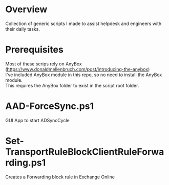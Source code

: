 # Overview
Collection of generic scripts I made to assist helpdesk and engineers with their daily tasks.

# Prerequisites
Most of these scrips rely on AnyBox (https://www.donaldmellenbruch.com/post/introducing-the-anybox)  
I've included AnyBox module in this repo, so no need to install the AnyBox module.  
This requires the AnyBox folder to exist in the script root folder.

# AAD-ForceSync.ps1
GUI App to start ADSyncCycle

# Set-TransportRuleBlockClientRuleForwarding.ps1
Creates a Forwarding block rule in Exchange Online
